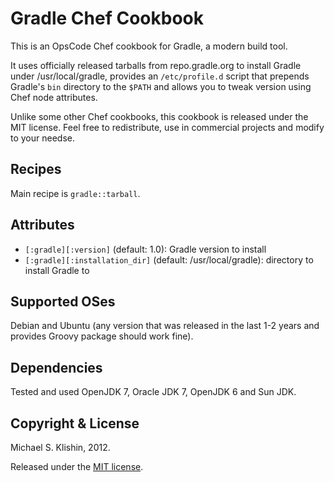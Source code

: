 # Gradle Chef Cookbook

This is an OpsCode Chef cookbook for Gradle, a modern build tool.

It uses officially released tarballs from repo.gradle.org to install Gradle under /usr/local/gradle,
provides an `/etc/profile.d` script that prepends Gradle's `bin` directory to the `$PATH`
and allows you to tweak version using Chef node attributes.

Unlike some other Chef cookbooks, this cookbook is released under the MIT license.
Feel free to redistribute, use in commercial projects and modify to your needse.


## Recipes

Main recipe is `gradle::tarball`.


## Attributes

* `[:gradle][:version]` (default: 1.0): Gradle version to install
* `[:gradle][:installation_dir]` (default: /usr/local/gradle): directory to install Gradle to


## Supported OSes

Debian and Ubuntu (any version that was released in the last 1-2 years and provides Groovy package
should work fine).


## Dependencies

Tested and used OpenJDK 7, Oracle JDK 7, OpenJDK 6 and Sun JDK.


## Copyright & License

Michael S. Klishin, 2012.

Released under the [MIT license](http://www.opensource.org/licenses/mit-license.php).
